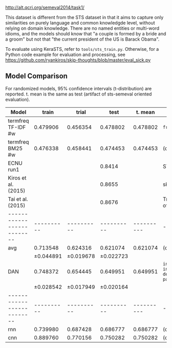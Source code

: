 http://alt.qcri.org/semeval2014/task1/

This dataset is different from the STS dataset in that it aims to capture
only similarities on purely language and common knowledgde level, without
relying on domain knowledge.  There are no named entities or multi-word
idioms, and the models should know that "a couple is formed by a bride
and a groom" but not that "the current president of the US is Barack Obama".

To evaluate using KeraSTS, refer to ``tools/sts_train.py``.
Otherwise, for a Python code example for evaluation and processing, see
https://github.com/ryankiros/skip-thoughts/blob/master/eval_sick.py

Model Comparison
----------------

For randomized models, 95% confidence intervals (t-distribution) are reported.
t. mean is the same as test (artifact of sts-semeval oriented evaluation).

| Model                    | train    | trial    | test     | t. mean  | settings
|--------------------------|----------|----------|----------|----------|---------
| termfreq TF-IDF #w       | 0.479906 | 0.456354 | 0.478802 | 0.478802 | ``freq_mode='tf'``
| termfreq BM25 #w         | 0.476338 | 0.458441 | 0.474453 | 0.474453 | (defaults)
| ECNU run1                |          |          | 0.8414   |          | STS2014 winner
| Kiros et al. (2015)      |          |          | 0.8655   |          | skip-thoughts
| Tai et al. (2015)        |          |          | 0.8676   |          | TreeLSTM; state-of-art
|--------------------------|----------|----------|----------|----------|---------
| avg                      | 0.713548 | 0.624316 | 0.621074 | 0.621074 | (defaults)
|                          |±0.044891 |±0.019678 |±0.022723 |          |
| DAN                      | 0.748372 | 0.654445 | 0.649951 | 0.649951 | ``inp_e_dropout=0`` ``inp_w_dropout=1/3`` ``deep=2`` ``pact='relu'``
|                          |±0.028542 |±0.017949 |±0.020164 |          |
|--------------------------|----------|----------|----------|----------|---------
| rnn                      | 0.739980 | 0.687428 | 0.686777 | 0.686777 | (defaults)
| cnn                      | 0.889760 | 0.770156 | 0.750282 | 0.750282 | (defaults)
